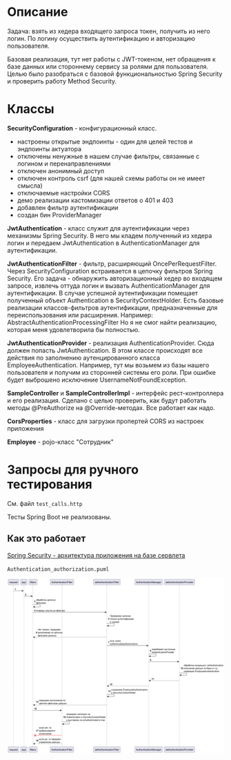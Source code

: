# Описание

Задача: взять из хедера входящего запроса токен, получить из него логин. По логину осуществить аутентификацию и авторизацию пользователя.

Базовая реализация, тут нет работы с JWT-токеном, нет обращения к базе данных или стороннему сервису за ролями для пользователя. 
Целью было разобраться с базовой функциональностью Spring Security и проверить работу Method Security.


# Классы

**SecurityConfiguration** - конфигурационный класс. 
- настроены открытые эндпоинты - один для целей тестов и эндпоинты актуатора
- отключены ненужные в нашем случае фильтры, связанные с логином и перенаправлениями
- отключен анонимный доступ
- отключен контроль csrf (для нашей схемы работы он не имеет смысла)
- отключаемые настройки CORS
- демо реализации кастомизации ответов о 401 и 403
- добавлен фильтр аутентификации
- создан бин ProviderManager

**JwtAuthentication** - класс служит для аутентификации через механизмы Spring Security. 
В него мы кладем полученный из хедера логин и передаем JwtAuthentication в AuthenticationManager для аутентификации.

**JwtAuthenticationFilter** - фильтр, расширяющий OncePerRequestFilter. 
Через SecurityConfiguration встраивается в цепочку фильтров Spring Security.
Его задача - обнаружить авторизационный хедер во входящем запросе, извлечь оттуда логин и вызвать AuthenticationManager для аутентификации. 
В случае успешной аутентификации помещает полученный объект Authentication в SecurityContextHolder.
Есть базовые реализации классов-фильтров аутентификации, предназначенные для переиспользования или расширения.
Например: AbstractAuthenticationProcessingFilter
Но я не смог найти реализацию, которая меня удовлетворила бы полностью.

**JwtAuthenticationProvider** - реализация AuthenticationProvider. Сюда должен попасть JwtAuthentication.
В этом классе происходят все действия по заполнению аутенцированного класса EmployeeAuthentication.
Например, тут мы возьмем из базы нашего пользователя и получим из сторонней системы его роли.
При ошибке будет выброшено исключение UsernameNotFoundException.

**SampleController** и **SampleControllerImpl** - интерфейс рест-контроллера и его реализация.
Сделано с целью проверить, как будут работать методы @PreAuthorize на @Override-методах.
Все работает как надо.

**CorsProperties** - класс для загрузки пропертей CORS из настроек приложения

**Employee** - pojo-класс "Сотрудник"


# Запросы для ручного тестирования

См. файл `test_calls.http`

Тесты Spring Boot не реализованы.


## Как это работает

[Spring Security - архитектура приложения на базе сервлета](https://docs.spring.io/spring-security/reference/servlet/architecture.html)

`Authentication_authorization.puml`

<img alt="Диаграмма аутентификации-авторизации" src="img.png" width="1000"/>

